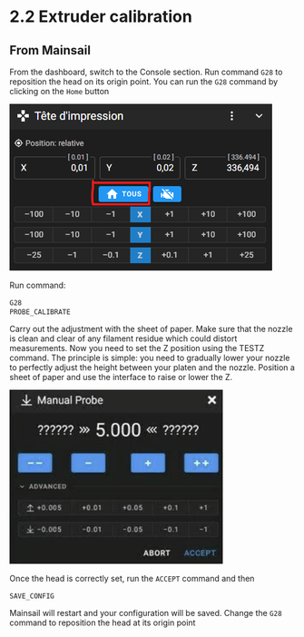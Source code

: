 # 2.2 Extruder calibration

## From Mainsail

From the dashboard, switch to the Console section.
Run command `G28` to reposition the head on its origin point.
You can run the `G28` command by clicking on the `Home` button

![Zoffset](/img/KlipperSmartPad/Z_Offset_Calibration/Zoffset001.png)

Run command:
```
G28
PROBE_CALIBRATE
```
Carry out the adjustment with the sheet of paper.
Make sure that the nozzle is clean and clear of any filament residue
which could distort measurements.
Now you need to set the Z position using the TESTZ command.
The principle is simple: you need to gradually lower your nozzle
to perfectly adjust the height between your platen and the nozzle. Position
a sheet of paper and use the interface
to raise or lower the Z.

![Zoffset](/img/KlipperSmartPad/Z_Offset_Calibration/Zoffset002.png)

Once the head is correctly set, run the `ACCEPT` command and then
```
SAVE_CONFIG
```
Mainsail will restart and your configuration will be saved.
Change the `G28` command to reposition the head at its origin point